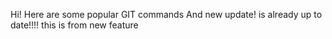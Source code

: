 Hi!
Here are some popular GIT commands
And new update!
is already up to date!!!!
this is from new feature
